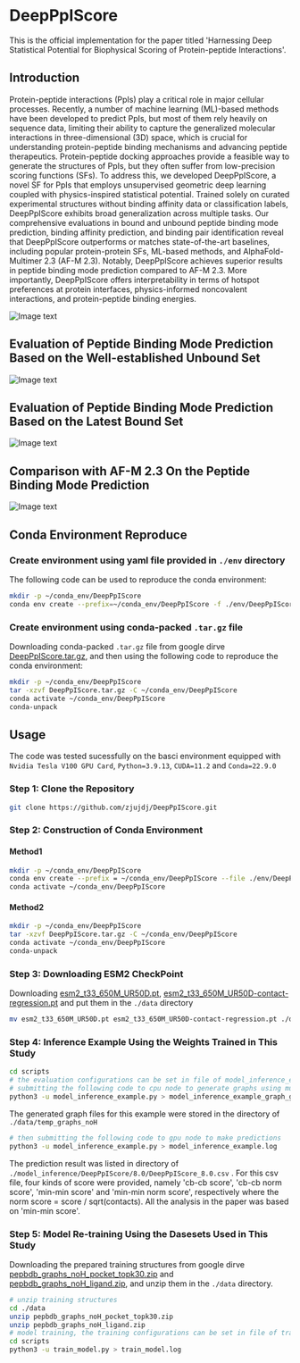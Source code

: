 # DeepPpIScore

This is the official implementation for the paper titled 'Harnessing Deep Statistical Potential for Biophysical Scoring of Protein-peptide Interactions'.


## Introduction

Protein-peptide interactions (PpIs) play a critical role in major cellular processes. Recently, a number of machine learning (ML)-based methods have been developed to predict PpIs, but most of them rely heavily on sequence data, limiting their ability to capture the generalized molecular interactions in three-dimensional (3D) space, which is crucial for understanding protein-peptide binding mechanisms and advancing peptide therapeutics. Protein-peptide docking approaches provide a feasible way to generate the structures of PpIs, but they often suffer from low-precision scoring functions (SFs). To address this, we developed DeepPpIScore, a novel SF for PpIs that employs unsupervised geometric deep learning coupled with physics-inspired statistical potential. Trained solely on curated experimental structures without binding affinity data or classification labels, DeepPpIScore exhibits broad generalization across multiple tasks. Our comprehensive evaluations in bound and unbound peptide binding mode prediction, binding affinity prediction, and binding pair identification reveal that DeepPpIScore outperforms or matches state-of-the-art baselines, including popular protein-protein SFs, ML-based methods, and AlphaFold-Multimer 2.3 (AF-M 2.3). Notably, DeepPpIScore achieves superior results in peptide binding mode prediction compared to AF-M 2.3. More importantly, DeepPpIScore offers interpretability in terms of hotspot preferences at protein interfaces, physics-informed noncovalent interactions, and protein-peptide binding energies.

![Image text](https://github.com/zjujdj/DeepPpIScore/blob/master/figs/fig1.jpg)

## Evaluation of Peptide Binding Mode Prediction Based on the Well-established Unbound Set

![Image text](https://github.com/zjujdj/DeepPpIScore/blob/master/figs/fig2.jpg)

## Evaluation of Peptide Binding Mode Prediction Based on the Latest Bound Set

![Image text](https://github.com/zjujdj/DeepPpIScore/blob/master/figs/fig4.jpg)

## Comparison with AF-M 2.3 On the Peptide Binding Mode Prediction

![Image text](https://github.com/zjujdj/DeepPpIScore/blob/master/figs/fig5.jpg)

## Conda Environment Reproduce

### Create environment using yaml file provided in `./env` directory

The following code can be used to reproduce the conda environment:
```bash
mkdir -p ~/conda_env/DeepPpIScore
conda env create --prefix=~/conda_env/DeepPpIScore -f ./env/DeepPpIScore.yaml
```

### Create environment using conda-packed `.tar.gz` file
Downloading conda-packed `.tar.gz` file from google dirve [DeepPpIScore.tar.gz](https://drive.google.com/file/d/1YEX5lwE3zd0gag3s_awReNNDPuNKPowt/view?usp=sharing), and then using the following code to reproduce the conda environment:

```bash
mkdir -p ~/conda_env/DeepPpIScore
tar -xzvf DeepPpIScore.tar.gz -C ~/conda_env/DeepPpIScore
conda activate ~/conda_env/DeepPpIScore
conda-unpack
```

## Usage

The code was tested sucessfully on the basci environment equipped with `Nvidia Tesla V100 GPU Card`, `Python=3.9.13`, `CUDA=11.2` and `Conda=22.9.0`

### Step 1: Clone the Repository

```bash
git clone https://github.com/zjujdj/DeepPpIScore.git
```

### Step 2: Construction of Conda Environment
#### Method1
```bash
mkdir -p ~/conda_env/DeepPpIScore
conda env create --prefix = ~/conda_env/DeepPpIScore --file ./env/DeepPpIScore.yaml
conda activate ~/conda_env/DeepPpIScore
```

#### Method2
```bash
mkdir -p ~/conda_env/DeepPpIScore
tar -xzvf DeepPpIScore.tar.gz -C ~/conda_env/DeepPpIScore
conda activate ~/conda_env/DeepPpIScore
conda-unpack
```

### Step 3: Downloading ESM2 CheckPoint

Downloading [esm2_t33_650M_UR50D.pt](https://dl.fbaipublicfiles.com/fair-esm/models/esm2_t33_650M_UR50D.pt),   [esm2_t33_650M_UR50D-contact-regression.pt](https://dl.fbaipublicfiles.com/fair-esm/regression/esm2_t33_650M_UR50D-contact-regression.pt) and put them in the `./data` directory

```bash
mv esm2_t33_650M_UR50D.pt esm2_t33_650M_UR50D-contact-regression.pt ./data
```

### Step 4: Inference Example Using the Weights Trained in This Study

```bash
cd scripts
# the evaluation configurations can be set in file of model_inference_example.py
# submitting the following code to cpu node to generate graphs using multiprocessing first
python3 -u model_inference_example.py > model_inference_example_graph_gen.log
```
The generated graph files for this example were stored in the directory of `./data/temp_graphs_noH`

```bash
# then submitting the following code to gpu node to make predictions
python3 -u model_inference_example.py > model_inference_example.log
```
The prediction result was listed in directory of `./model_inference/DeepPpIScore/8.0/DeepPpIScore_8.0.csv` . For this csv file, four kinds of score were provided, namely 'cb-cb score', 'cb-cb norm score', 'min-min score' and 'min-min norm score', respectively where the norm score = score / sqrt(contacts). All the analysis in the paper was based on 'min-min score'.

### Step 5: Model Re-training Using the Dasesets Used in This Study

Downloading the prepared training structures from google dirve [pepbdb_graphs_noH_pocket_topk30.zip](https://drive.google.com/file/d/1QNDU1Dj06FBCDUhtLPgRWEJzumukr7Ko/view?usp=drive_link) and [pepbdb_graphs_noH_ligand.zip](https://drive.google.com/file/d/1Y1zLU4ONfHp80zCYdVXOrhK3_4M0yP-m/view?usp=drive_link), and unzip them in the `./data` directory.

```bash
# unzip training structures
cd ./data
unzip pepbdb_graphs_noH_pocket_topk30.zip 
unzip pepbdb_graphs_noH_ligand.zip
# model training, the training configurations can be set in file of train_model.py
cd scripts
python3 -u train_model.py > train_model.log
```
